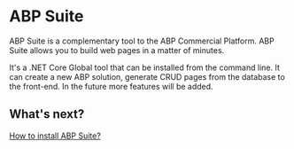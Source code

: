 # ABP Suite

ABP Suite is a complementary tool to the ABP Commercial Platform. ABP Suite allows you to build web pages in a matter of minutes. 

It's a .NET Core Global tool that can be installed from the command line. It can create a new ABP solution, generate CRUD pages from the database to the front-end. In the future more features will be added. 

## What's next?

[How to install ABP Suite?](how-to-install.md)